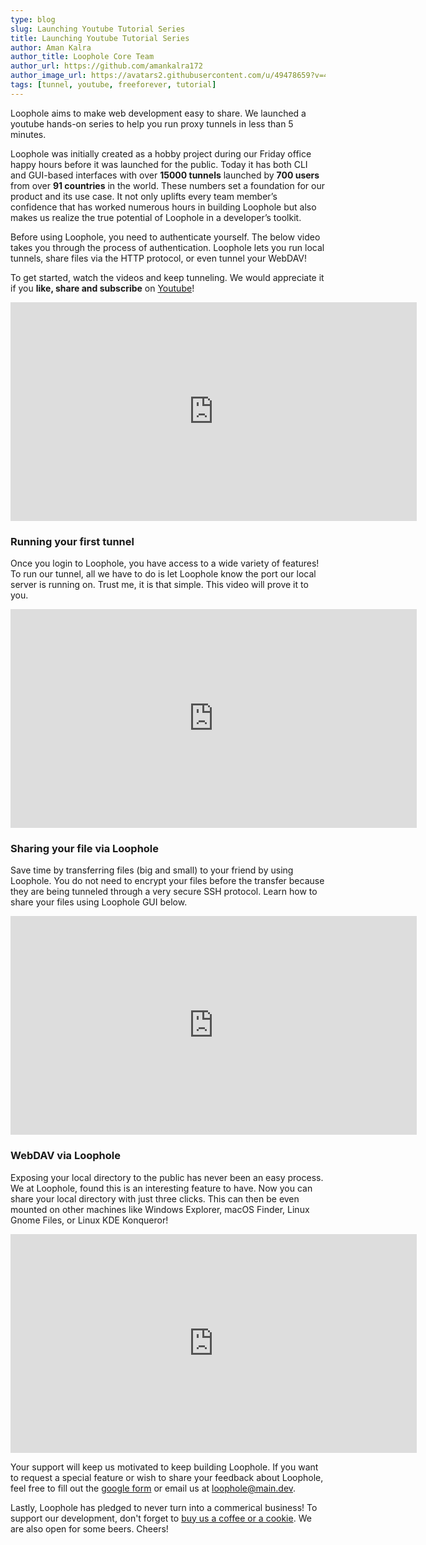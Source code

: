 ```yaml
---
type: blog
slug: Launching Youtube Tutorial Series
title: Launching Youtube Tutorial Series
author: Aman Kalra
author_title: Loophole Core Team
author_url: https://github.com/amankalra172
author_image_url: https://avatars2.githubusercontent.com/u/49478659?v=4
tags: [tunnel, youtube, freeforever, tutorial]
---
```


Loophole aims to make web development easy to share. We launched a youtube hands-on series to help you run proxy tunnels in less than 5 minutes. 

<!-- truncate -->

Loophole was initially created as a hobby project during our Friday office happy hours before it was launched for the public. Today it has both CLI and GUI-based interfaces with over **15000 tunnels** launched by **700 users**  from over **91 countries** in the world. These numbers set a foundation for our product and its use case. It not only uplifts every team member’s confidence that has worked numerous hours in building Loophole but also makes us realize the true potential of Loophole in a developer’s toolkit. 


Before using Loophole, you need to authenticate yourself. The below video takes you through the process of authentication. Loophole lets you run local tunnels, share files via the HTTP protocol, or even tunnel your WebDAV! 

To get started, watch the videos and keep tunneling. We would appreciate it if you **like, share and subscribe** on [Youtube](https://www.youtube.com/watch?v=zN5KI6gBIwQ&list=PLWtOed1Q0yc9hXyfsxi6ytdtaQnzVZBQp)! 

<iframe width="650" height="350" src="https://www.youtube-nocookie.com/embed/VyQCnGqefao" frameborder="0" allow="accelerometer; autoplay; encrypted-media; gyroscope; picture-in-picture" allowfullscreen></iframe>


### Running your first tunnel

Once you login to Loophole, you have access to a wide variety of features! To run our tunnel, all we have to do is let Loophole know the port our local server is running on. Trust me, it is that simple. This video will prove it to you.

<iframe width="650" height="350" src="https://www.youtube-nocookie.com/embed/bXL946uOkjo" frameborder="0" allow="accelerometer; autoplay; encrypted-media; gyroscope; picture-in-picture" allowfullscreen></iframe>


### Sharing your file via Loophole

Save time by transferring files (big and small) to your friend by using Loophole. You do not need to encrypt your files before the transfer because they are being tunneled through a very secure SSH protocol. Learn how to share your files using Loophole GUI below.

<iframe width="650" height="350" src="https://www.youtube-nocookie.com/embed/ahmDRzOZY8o" frameborder="0" allow="accelerometer; autoplay; encrypted-media; gyroscope; picture-in-picture" allowfullscreen></iframe>

### WebDAV via Loophole

Exposing your local directory to the public has never been an easy process. We at Loophole, found this is an interesting feature to have. Now you can share your local directory with just three clicks. This can then be even mounted on other machines like Windows Explorer, macOS Finder, Linux Gnome Files, or Linux KDE Konqueror!

<iframe width="650" height="350" src="https://www.youtube-nocookie.com/embed/zN5KI6gBIwQ" frameborder="0" allow="accelerometer; autoplay; encrypted-media; gyroscope; picture-in-picture" allowfullscreen></iframe>


Your support will keep us motivated to keep building Loophole. If you want to request a special feature or wish to share your feedback about Loophole, feel free to fill out the [google form](https://forms.gle/TYXKnZ8USbuox1ub8) or email us at loophole@main.dev.

Lastly, Loophole has pledged to never turn into a commerical business! To support our development, don't forget to [buy us a coffee or a cookie](https://www.buymeacoffee.com/loophole). We are also open for some beers. Cheers!

